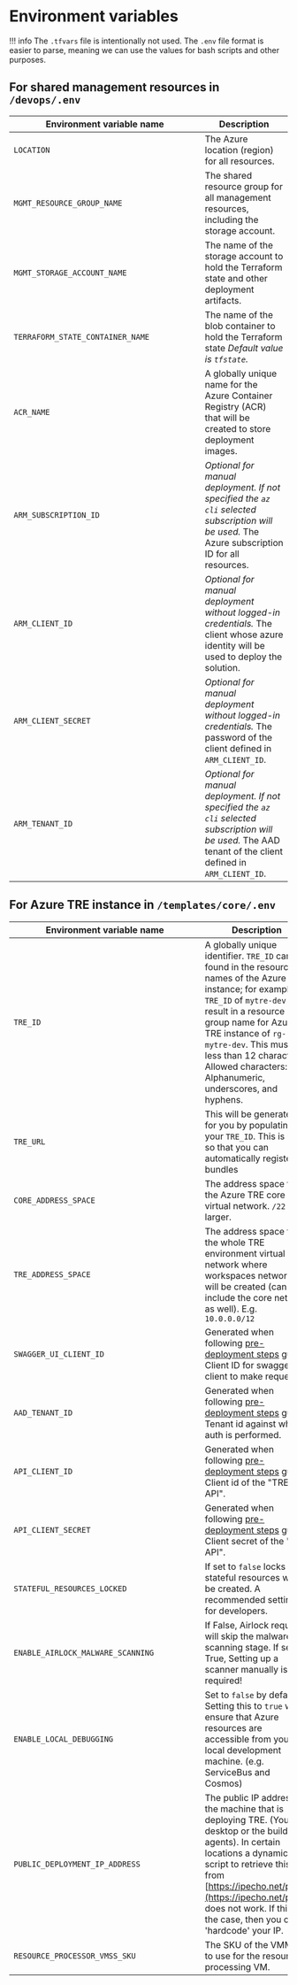 # Environment variables

!!! info
    The `.tfvars` file is intentionally not used. The `.env` file format is easier to parse, meaning we can use the values for bash scripts and other purposes.

## For shared management resources in `/devops/.env`

| <div style="width: 330px">Environment variable name</div> | Description |
| ------------------------- | ----------- |
| `LOCATION` | The Azure location (region) for all resources. |
| `MGMT_RESOURCE_GROUP_NAME` | The shared resource group for all management resources, including the storage account. |
| `MGMT_STORAGE_ACCOUNT_NAME` | The name of the storage account to hold the Terraform state and other deployment artifacts. |
| `TERRAFORM_STATE_CONTAINER_NAME` | The name of the blob container to hold the Terraform state *Default value is `tfstate`.* |
| `ACR_NAME` | A globally unique name for the Azure Container Registry (ACR) that will be created to store deployment images. |
| `ARM_SUBSCRIPTION_ID` | *Optional for manual deployment. If not specified the `az cli` selected subscription will be used.* The Azure subscription ID for all resources. |
| `ARM_CLIENT_ID` | *Optional for manual deployment without logged-in credentials.* The client whose azure identity will be used to deploy the solution. |
| `ARM_CLIENT_SECRET` | *Optional for manual deployment without logged-in credentials.* The password of the client defined in `ARM_CLIENT_ID`. |
| `ARM_TENANT_ID` | *Optional for manual deployment. If not specified the `az cli` selected subscription will be used.* The AAD tenant of the client defined in `ARM_CLIENT_ID`. |

## For Azure TRE instance in `/templates/core/.env`

| <div style="width: 330px">Environment variable name</div> | Description |
| ------------------------- | ----------- |
| `TRE_ID` | A globally unique identifier. `TRE_ID` can be found in the resource names of the Azure TRE instance; for example, a `TRE_ID` of `mytre-dev` will result in a resource group name for Azure TRE instance of `rg-mytre-dev`. This must be less than 12 characters. Allowed characters: Alphanumeric, underscores, and hyphens. |
| `TRE_URL`| This will be generated for you by populating your `TRE_ID`. This is used so that you can automatically register bundles |
| `CORE_ADDRESS_SPACE` | The address space for the Azure TRE core virtual network. `/22` or larger. |
| `TRE_ADDRESS_SPACE` | The address space for the whole TRE environment virtual network where workspaces networks will be created (can include the core network as well). E.g. `10.0.0.0/12`|
| `SWAGGER_UI_CLIENT_ID` | Generated when following [pre-deployment steps](./setup-instructions/pre-deployment-steps.md) guide. Client ID for swagger client to make requests. |
| `AAD_TENANT_ID` | Generated when following [pre-deployment steps](./setup-instructions/pre-deployment-steps.md) guide. Tenant id against which auth is performed. |
| `API_CLIENT_ID` | Generated when following [pre-deployment steps](./setup-instructions/pre-deployment-steps.md) guide. Client id of the "TRE API". |
| `API_CLIENT_SECRET` | Generated when following [pre-deployment steps](./setup-instructions/pre-deployment-steps.md) guide. Client secret of the "TRE API". |
| `STATEFUL_RESOURCES_LOCKED` | If set to `false` locks on stateful resources won't be created. A recommended setting for developers. |
| `ENABLE_AIRLOCK_MALWARE_SCANNING` | If False, Airlock requests will skip the malware scanning stage. If set to True, Setting up a scanner manually is required! |
| `ENABLE_LOCAL_DEBUGGING` | Set to `false` by default. Setting this to `true` will ensure that Azure resources are accessible from your local development machine. (e.g. ServiceBus and Cosmos) |
| `PUBLIC_DEPLOYMENT_IP_ADDRESS` | The public IP address of the machine that is deploying TRE. (Your desktop or the build agents). In certain locations a dynamic script to retrieve this from [https://ipecho.net/plain](https://ipecho.net/plain) does not work. If this is the case, then you can 'hardcode' your IP. |
| `RESOURCE_PROCESSOR_VMSS_SKU` | The SKU of the VMMS to use for the resource processing VM. |
